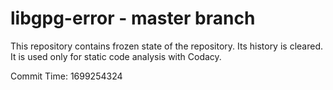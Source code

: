 # libgpg-error - master branch

This repository contains frozen state of the repository.
Its history is cleared. It is used only for static code
analysis with Codacy.

Commit Time: 1699254324